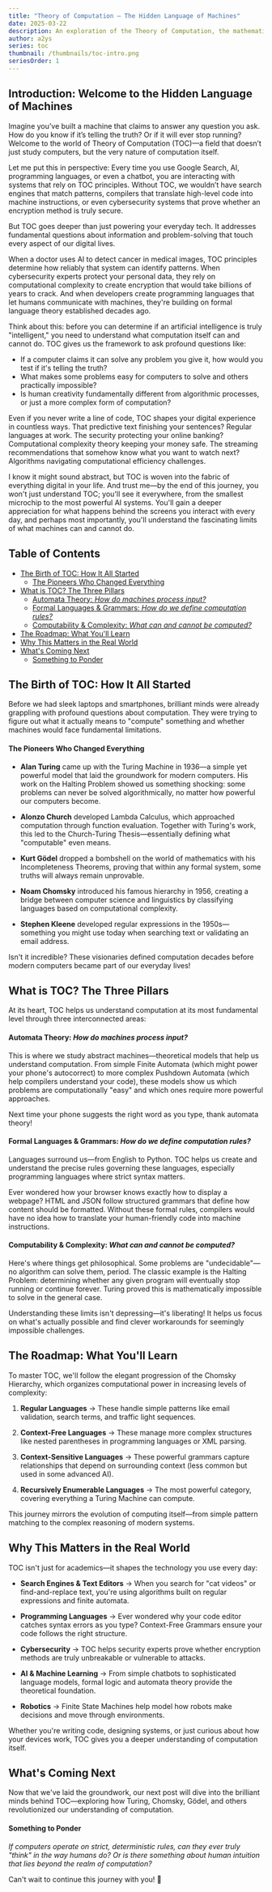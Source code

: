 ```yaml
---
title: "Theory of Computation – The Hidden Language of Machines"
date: 2025-03-22
description: An exploration of the Theory of Computation, the mathematical framework that underlies all computing systems.
author: a2ys
series: toc
thumbnail: /thumbnails/toc-intro.png
seriesOrder: 1
---
```


## Introduction: Welcome to the Hidden Language of Machines

Imagine you’ve built a machine that claims to answer any question you ask. How do you know if it’s telling the truth? Or if it will ever stop running? Welcome to the world of Theory of Computation (TOC)—a field that doesn’t just study computers, but the very nature of computation itself.

Let me put this in perspective: Every time you use Google Search, AI, programming languages, or even a chatbot, you are interacting with systems that rely on TOC principles. Without TOC, we wouldn’t have search engines that match patterns, compilers that translate high-level code into machine instructions, or even cybersecurity systems that prove whether an encryption method is truly secure.

But TOC goes deeper than just powering your everyday tech. It addresses fundamental questions about information and problem-solving that touch every aspect of our digital lives.

When a doctor uses AI to detect cancer in medical images, TOC principles determine how reliably that system can identify patterns. When cybersecurity experts protect your personal data, they rely on computational complexity to create encryption that would take billions of years to crack. And when developers create programming languages that let humans communicate with machines, they're building on formal language theory established decades ago.

Think about this: before you can determine if an artificial intelligence is truly "intelligent," you need to understand what computation itself can and cannot do. TOC gives us the framework to ask profound questions like:

- If a computer claims it can solve any problem you give it, how would you test if it's telling the truth?
- What makes some problems easy for computers to solve and others practically impossible?
- Is human creativity fundamentally different from algorithmic processes, or just a more complex form of computation?

Even if you never write a line of code, TOC shapes your digital experience in countless ways. That predictive text finishing your sentences? Regular languages at work. The security protecting your online banking? Computational complexity theory keeping your money safe. The streaming recommendations that somehow know what you want to watch next? Algorithms navigating computational efficiency challenges.

I know it might sound abstract, but TOC is woven into the fabric of everything digital in your life. And trust me—by the end of this journey, you won't just understand TOC; you'll see it everywhere, from the smallest microchip to the most powerful AI systems. You'll gain a deeper appreciation for what happens behind the screens you interact with every day, and perhaps most importantly, you'll understand the fascinating limits of what machines can and cannot do.

## Table of Contents

- [The Birth of TOC: How It All Started](#the-birth-of-toc-how-it-all-started)
  - [The Pioneers Who Changed Everything](#the-pioneers-who-changed-everything)
- [What is TOC? The Three Pillars](#what-is-toc-the-three-pillars)
  - [Automata Theory: _How do machines process input?_](#automata-theory-how-do-machines-process-input)
  - [Formal Languages & Grammars: _How do we define computation rules?_](#formal-languages--grammars-how-do-we-define-computation-rules)
  - [Computability & Complexity: _What can and cannot be computed?_](#computability--complexity-what-can-and-cannot-be-computed)
- [The Roadmap: What You'll Learn](#the-roadmap-what-youll-learn)
- [Why This Matters in the Real World](#why-this-matters-in-the-real-world)
- [What's Coming Next](#whats-coming-next)
  - [Something to Ponder](#something-to-ponder)

## The Birth of TOC: How It All Started

Before we had sleek laptops and smartphones, brilliant minds were already grappling with profound questions about computation. They were trying to figure out what it actually means to "compute" something and whether machines would face fundamental limitations.

#### The Pioneers Who Changed Everything

- **Alan Turing** came up with the Turing Machine in 1936—a simple yet powerful model that laid the groundwork for modern computers. His work on the Halting Problem showed us something shocking: some problems can never be solved algorithmically, no matter how powerful our computers become.

- **Alonzo Church** developed Lambda Calculus, which approached computation through function evaluation. Together with Turing's work, this led to the Church-Turing Thesis—essentially defining what "computable" even means.

- **Kurt Gödel** dropped a bombshell on the world of mathematics with his Incompleteness Theorems, proving that within any formal system, some truths will always remain unprovable.

- **Noam Chomsky** introduced his famous hierarchy in 1956, creating a bridge between computer science and linguistics by classifying languages based on computational complexity.

- **Stephen Kleene** developed regular expressions in the 1950s—something you might use today when searching text or validating an email address.

Isn't it incredible? These visionaries defined computation decades before modern computers became part of our everyday lives!

## What is TOC? The Three Pillars

At its heart, TOC helps us understand computation at its most fundamental level through three interconnected areas:

#### Automata Theory: _How do machines process input?_

This is where we study abstract machines—theoretical models that help us understand computation. From simple Finite Automata (which might power your phone's autocorrect) to more complex Pushdown Automata (which help compilers understand your code), these models show us which problems are computationally "easy" and which ones require more powerful approaches.

Next time your phone suggests the right word as you type, thank automata theory!

#### Formal Languages & Grammars: _How do we define computation rules?_

Languages surround us—from English to Python. TOC helps us create and understand the precise rules governing these languages, especially programming languages where strict syntax matters.

Ever wondered how your browser knows exactly how to display a webpage? HTML and JSON follow structured grammars that define how content should be formatted. Without these formal rules, compilers would have no idea how to translate your human-friendly code into machine instructions.

#### Computability & Complexity: _What can and cannot be computed?_

Here's where things get philosophical. Some problems are "undecidable"—no algorithm can solve them, period. The classic example is the Halting Problem: determining whether any given program will eventually stop running or continue forever. Turing proved this is mathematically impossible to solve in the general case.

Understanding these limits isn't depressing—it's liberating! It helps us focus on what's actually possible and find clever workarounds for seemingly impossible challenges.

## The Roadmap: What You'll Learn

To master TOC, we'll follow the elegant progression of the Chomsky Hierarchy, which organizes computational power in increasing levels of complexity:

1. **Regular Languages** → These handle simple patterns like email validation, search terms, and traffic light sequences.

2. **Context-Free Languages** → These manage more complex structures like nested parentheses in programming languages or XML parsing.

3. **Context-Sensitive Languages** → These powerful grammars capture relationships that depend on surrounding context (less common but used in some advanced AI).

4. **Recursively Enumerable Languages** → The most powerful category, covering everything a Turing Machine can compute.

This journey mirrors the evolution of computing itself—from simple pattern matching to the complex reasoning of modern systems.

## Why This Matters in the Real World

TOC isn't just for academics—it shapes the technology you use every day:

- **Search Engines & Text Editors** → When you search for "cat videos" or find-and-replace text, you're using algorithms built on regular expressions and finite automata.

- **Programming Languages** → Ever wondered why your code editor catches syntax errors as you type? Context-Free Grammars ensure your code follows the right structure.

- **Cybersecurity** → TOC helps security experts prove whether encryption methods are truly unbreakable or vulnerable to attacks.

- **AI & Machine Learning** → From simple chatbots to sophisticated language models, formal logic and automata theory provide the theoretical foundation.

- **Robotics** → Finite State Machines help model how robots make decisions and move through environments.

Whether you're writing code, designing systems, or just curious about how your devices work, TOC gives you a deeper understanding of computation itself.

## What's Coming Next

Now that we've laid the groundwork, our next post will dive into the brilliant minds behind TOC—exploring how Turing, Chomsky, Gödel, and others revolutionized our understanding of computation.

#### Something to Ponder

_If computers operate on strict, deterministic rules, can they ever truly "think" in the way humans do? Or is there something about human intuition that lies beyond the realm of computation?_

Can't wait to continue this journey with you! 🚀
